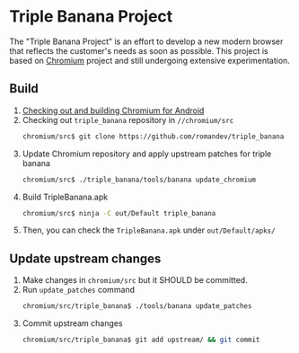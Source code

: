 # Triple Banana Project

The "Triple Banana Project" is an effort to develop a new modern browser that
reflects the customer's needs as soon as possible. This project is based on
[Chromium](https://www.chromium.org) project and still undergoing extensive
experimentation.

## Build

1. [Checking out and building Chromium for Android](
https://chromium.googlesource.com/chromium/src/+/master/docs/android_build_instructions.md)
2. Checking out `triple_banana` repository in `//chromium/src`
   ```sh
   chromium/src$ git clone https://github.com/romandev/triple_banana
   ```
3. Update Chromium repository and apply upstream patches for triple banana
   ```sh
   chromium/src$ ./triple_banana/tools/banana update_chromium
   ```
4. Build TripleBanana.apk
   ```sh
   chromium/src$ ninja -C out/Default triple_banana
   ```
5. Then, you can check the `TripleBanana.apk` under `out/Default/apks/`

## Update upstream changes

1. Make changes in `chromium/src` but it SHOULD be committed.
2. Run `update_patches` command
   ```sh
   chromium/src/triple_banana$ ./tools/banana update_patches
   ```
3. Commit upstream changes
   ```sh
   chromium/src/triple_banana$ git add upstream/ && git commit
   ```
